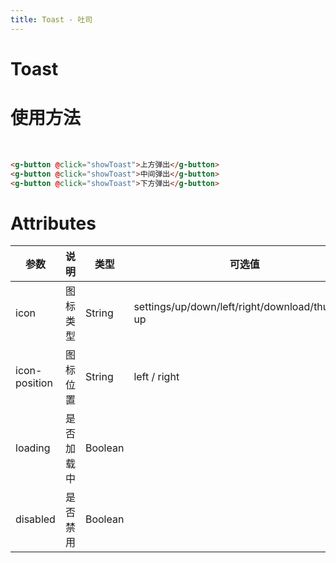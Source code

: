 ```yaml
---
title: Toast - 吐司
---
```

# Toast

# 使用方法
<br />
<ClientOnly>
  <toast-demos></toast-demos>
</ClientOnly>

```html
<g-button @click="showToast">上方弹出</g-button>
<g-button @click="showToast">中间弹出</g-button>
<g-button @click="showToast">下方弹出</g-button>
```

# Attributes
| 参数 | 说明 | 类型 | 可选值 | 默认值 |
| ------ | ------ | ------ | ------ | ------ |
|icon|图标类型|String|settings/up/down/left/right/download/thumbs-up|——|
|icon-position|图标位置|String|left / right|left|
|loading|是否加载中|Boolean|   |false|
|disabled|是否禁用|Boolean|   |false|